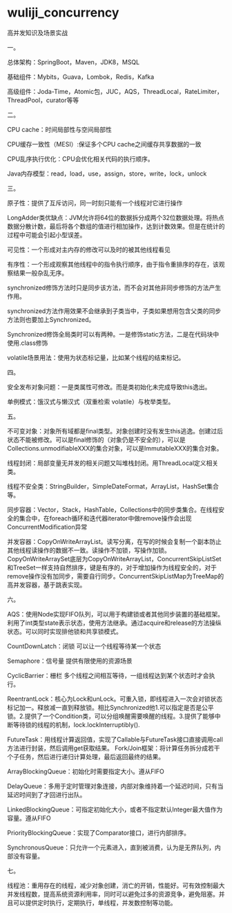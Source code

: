 # wuliji_concurrency
高并发知识及场景实战

一。

总体架构：SpringBoot，Maven，JDK8，MSQL

基础组件：Mybits，Guava，Lombok，Redis，Kafka

高级组件：Joda-Time，Atomic包，JUC，AQS，ThreadLocal，RateLimiter，ThreadPool，curator等等

二。

CPU cache：时间局部性与空间局部性

CPU缓存一致性（MESI）:保证多个CPU cache之间缓存共享数据的一致

CPU乱序执行优化：CPU会优化相关代码的执行顺序。

Java内存模型：read，load，use，assign，store，write，lock，unlock

三。

原子性：提供了互斥访问，同一时刻只能有一个线程对它进行操作

LongAdder类优缺点：JVM允许将64位的数据拆分成两个32位数据处理。将热点数据分散计数，最后将各个数组的值进行相加操作，达到计数效果。但是在统计的过程中可能会引起小型误差。

可见性：一个形成对主内存的修改可以及时的被其他线程看见

有序性：一个形成观察其他线程中的指令执行顺序，由于指令重排序的存在，该观察结果一般杂乱无序。

synchronized修饰方法时只是同步该方法，而不会对其他非同步修饰的方法产生作用。

synchronized方法作用效果不会继承到子类当中，子类如果想用包含父类的同步方法则也要加上Synchronized。

Synchronized修饰全局类时可以有两种。一是修饰static方法，二是在代码块中使用.class修饰

volatile场景用法：使用为状态标记量，比如某个线程的结束标记。

四。

安全发布对象问题：一是类属性可修改。而是类初始化未完成导致this逸出。

单例模式：饿汉式与懒汉式（双重检索 volatile）与枚举类型。

五。

不可变对象：对象所有域都是final类型。对象创建时没有发生this逃逸。创建过后状态不能被修改。可以是final修饰的（对象仍是不安全的），可以是Collections.unmodifiableXXX的集合对象，可以是ImmutableXXX的集合对象。

线程封闭：局部变量无并发的相关问题又叫堆栈封闭。用ThreadLocal定义相关类。

线程不安全类：StringBuilder，SimpleDateFormat，ArrayList，HashSet集合等。

同步容器：Vector，Stack，HashTable，Collections中的同步类集合。在线程安全的集合中，在foreach循环和迭代器iterator中做remove操作会出现ConcurrentModification异常

并发容器：CopyOnWriteArrayList。读写分离，在写的时候会复制一个副本防止其他线程读操作的数据不一致。读操作不加锁，写操作加锁。CopyOnWriteArraySet底层为CopyOnWriteArrayList，ConcurrentSkipListSet和TreeSet一样支持自然排序，键是有序的，对于增加操作为线程安全的，对于remove操作没有加同步，需要自行同步。ConcurrentSkipListMap为TreeMap的高并发容器，基于跳表实现。

六。

AQS：使用Node实现FIFO队列，可以用于构建锁或者其他同步装置的基础框架。利用了int类型state表示状态，使用方法继承。通过acquire和release的方法操纵状态。可以同时实现排他锁和共享锁模式。

CountDownLatch：闭锁 可以让一个线程等待某一个状态

Semaphore：信号量 提供有限使用的资源场景

CyclicBarrier：栅栏 多个线程之间相互等待，一组线程达到某个状态时才会执行。

ReentrantLock：核心为Lock和unLock。可重入锁，即线程进入一次会对锁状态标记加一。释放减一直到释放锁。相比Synchronized他1.可以指定是否是公平锁。2.提供了一个Condition类，可以分组唤醒需要唤醒的线程。3.提供了能够中断等待锁的线程的机制，lock.lockInterruptibly().

FutureTask：用线程计算返回值，实现了Callable与FutureTask接口直接调用call方法进行封装，然后调用get获取结果。
Fork/Join框架：将计算任务拆分成若干个子任务，然后进行递归计算处理，最后返回最终的结果。

ArrayBlockingQueue：初始化时需要指定大小。遵从FIFO

DelayQueue：多用于定时管理对象连接，内部对象维持着一个延迟时间，只有当延迟时间到了才回进行出队。

LinkedBlockingQueue：可指定初始化大小，或者不指定默认Integer最大值作为容量。遵从FIFO 

PriorityBlockingQueue：实现了Comparator接口，进行内部排序。

SynchronousQueue：只允许一个元素进入，直到被消费，认为是无界队列，内部没有容量。

七。

线程池：重用存在的线程，减少对象创建，消亡的开销，性能好。可有效控制最大并发线程数，提高系统资源利用率，同时可以避免过多的资源竞争，避免阻塞。并且可以提供定时执行，定期执行，单线程，并发数控制等功能。


